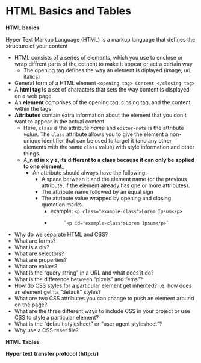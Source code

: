 # HTML  Basics and Tables

**HTML basics**

Hyper Text Markup Language \(HTML\) is a markup language that defines the structure of your content

* HTML consists of a series of elements, which you use to enclose or wrap diffrent parts of the cotnent to make it appear or act a certain way
  * The opening tag defines the way an element is diplayed \(image, url, italics\)
* General form of a HTML element `<opening tag> Content </closing tag>`
* A **html tag i**s a set of characters that sets the way content is displayed on a web page
* An **element** comprises of the opening tag, closing tag, and the content within the tags
* **Attributes** contain extra information about the element that you don't want to appear in the actual content. 
  * Here, `class` is the attribute _name_ and `editor-note` is the attribute _value_. The `class` attribute allows you to give the element a non-unique identifier that can be used to target it \(and any other elements with the same `class` value\) with style information and other things.
  * A_**n id is x y z, its different to a class because it can only be applied to one element**_
    * An attribute should always have the following:
      * A space between it and the element name \(or the previous attribute, if the element already has one or more attributes\).
      * The attribute name followed by an equal sign
      * The attribute value wrapped by opening and closing quotation marks.
        * example: `<p class="example-class">Lorem Ipsum</p>`
        *          `<p id="example-class">Lorem Ipsum</p>`
* Why do we separate HTML and CSS?
* What are forms?
* What is a div?
* What are selectors?
* What are properties?
* What are values?
* What is the “query string” in a URL and what does it do?
* What is the difference between “pixels” and “ems”?
* How do CSS styles for a particular element get inherited? i.e. how does an element get its “default” styles?
* What are two CSS attributes you can change to push an element around on the page?
* What are the three different ways to include CSS in your project or use CSS to style a particular element?
* What is the “default stylesheet” or “user agent stylesheet”?
* Why use a CSS reset file?

**HTML Tables**



**Hyper text transfer protocol \(http://\)**

